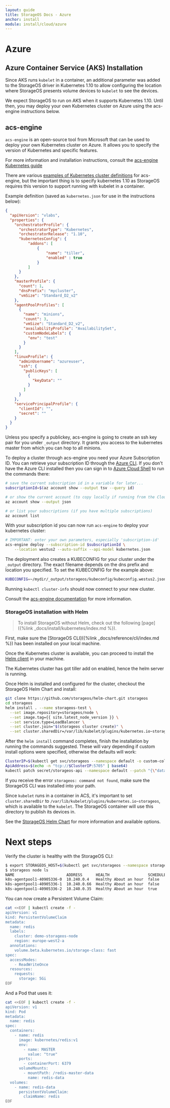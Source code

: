 ```yaml
---
layout: guide
title: StorageOS Docs - Azure
anchor: install
module: install/cloud/azure
---
```


# Azure

## Azure Container Service (AKS) Installation

Since AKS runs `kubelet` in a container, an additional parameter was
added to the StorageOS driver in Kubernetes 1.10 to allow configuring the
location where StorageOS presents volume devices to `kubelet` to see the
devices.

We expect StorageOS to run on AKS when it supports Kubernetes
1.10.  Until then, you may deploy your own Kubernetes cluster on Azure using the acs-engine instructions below.

## acs-engine

`acs-engine` is an open-source tool from Microsoft that can be used to deploy your own Kubernetes cluster on Azure.  It allows
you to specify the version of Kubernetes and specific features.

For more information and installation instructions, consult the
[acs-engine Kubernetes guide](https://github.com/Azure/acs-engine/blob/master/docs/kubernetes/deploy.md)

There are various [examples of Kubernetes cluster definitions](https://github.com/Azure/acs-engine/tree/master/examples) for acs-engine, but the important thing is to specify kubernetes 1.10 as StorageOS requires this version to support running with kubelet in a container.

Example definition (saved as `kubernetes.json` for use in the instructions below):

```json
{
  "apiVersion": "vlabs",
  "properties": {
    "orchestratorProfile": {
      "orchestratorType": "Kubernetes",
      "orchestratorRelease": "1.10",
      "kubernetesConfig": {
          "addons": [
              {
                  "name": "tiller",
                  "enabled" : true
              }
          ]
      }
    },
    "masterProfile": {
      "count": 1,
      "dnsPrefix": "mycluster",
      "vmSize": "Standard_D2_v2"
    },
    "agentPoolProfiles": [
      {
        "name": "minions",
        "count": 3,
        "vmSize": "Standard_D2_v2",
        "availabilityProfile": "AvailabilitySet",
        "customNodeLabels": {
          "env": "test"
        }
      }
    ],
    "linuxProfile": {
      "adminUsername": "azureuser",
      "ssh": {
        "publicKeys": [
          {
            "keyData": ""
          }
        ]
      }
    },
    "servicePrincipalProfile": {
      "clientId": "",
      "secret": ""
    }
  }
}
```

Unless you specify a publickey, acs-engine is going to create an ssh key pair for you under `_output` directory. It grants you access to the kubernetes master from which you can hop to all minions.

To deploy a cluster through acs-engine you need your Azure Subscription ID.
You can retrieve your subscription ID through the [Azure CLI](https://docs.microsoft.com/en-us/cli/azure/install-azure-cli?view=azure-cli-latest). If you don't have the Azure CLI installed then you can sign in to [Azure Cloud Shell](https://shell.azure.com) to run the commands there:

```bash
# save the current subscription id in a variable for later...
subscriptionId=$(az account show --output tsv --query id)

# or show the current account (to copy locally if running from the Cloud Shell)
az account show --output json

# or list your subscriptions (if you have multiple subscriptions)
az account list
```

With your subscription id you can now run `acs-engine` to deploy your kubernetes cluster:

```bash
# IMPORTANT: enter your own parameters, especially 'subscription-id'
acs-engine deploy --subscription-id $subscriptionId \
    --location westus2 --auto-suffix --api-model kubernetes.json
```

The deployment also creates a KUBECONFIG for your cluster under the `_output` directory. The exact filename depends on the dns prefix and location you specified. To set the KUBECONFIG for the example above:

```bash
KUBECONFIG=~/mydir/_output/storageos/kubeconfig/kubeconfig.westus2.json
```

Running `kubectl cluster-info` should now connect to your new cluster.

Consult the [acs-engine documentation](https://github.com/Azure/acs-engine/blob/master/docs/kubernetes/deploy.md)
for more information.

### StorageOS installation with Helm

>To install StorageOS without Helm, check out the following [page]({%link _docs/install/kubernetes/index.md %}).

First, make sure the [StorageOS CLI]({%link _docs/reference/cli/index.md %}) has
been installed on your local machine.

Once the Kubernetes cluster is available, you can proceed to install the [Helm client](https://docs.helm.sh/using_helm/#installing-helm) in your machine.

The Kubernetes cluster has got tiller add on enabled, hence the helm server is running.

Once Helm is installed and configured for the cluster, checkout the StorageOS
Helm Chart and install:

```bash
git clone https://github.com/storageos/helm-chart.git storageos
cd storageos
helm install . --name storageos-test \
  --set image.repository=storageos/node \
  --set image.tag={{ site.latest_node_version }} \
  --set service.type=LoadBalancer \
  --set cluster.join="$(storageos cluster create)" \
  --set cluster.sharedDir=/var/lib/kubelet/plugins/kubernetes.io~storageos
```

After the `helm install` command completes, finish the installation by running
the commands suggested.  These will vary depending if custom install options
were specified, otherwise the defaults will work:

```bash
ClusterIP=$(kubectl get svc/storageos --namespace default -o custom-columns=IP:spec.clusterIP --no-headers=true)
ApiAddress=$(echo -n "tcp://$ClusterIP:5705" | base64)
kubectl patch secret/storageos-api --namespace default --patch "{\"data\": {\"apiAddress\": \"$ApiAddress\"}}"
```

If you receive the error `storageos: command not found`, make sure the StorageOS
CLI was installed into your path.

Since `kubelet` runs in a container in ACS, it's important to set `cluster.sharedDir`
to `/var/lib/kubelet/plugins/kubernetes.io~storageos`, which is available to the
`kubelet`.  The StorageOS container will use this directory to publish its
devices in.

See the [StorageOS Helm Chart](https://github.com/storageos/helm-chart) for more
information and available options.

# Next steps

Verify the cluster is healthy with the StorageOS CLI:

```bash
$ export STORAGEOS_HOST=$(kubectl get svc/storageos --namespace storageos -o jsonpath='{.status.loadBalancer.ingress[0].ip}')
$ storageos node ls
NAME                       ADDRESS      HEALTH                 SCHEDULER  VOLUMES     TOTAL    USED    VERSION                 
k8s-agentpool1-40905336-0  10.240.0.4   Healthy About an hour  false      M: 1, R: 0  31.16GB  11.38%  1.0.0    
k8s-agentpool1-40905336-1  10.240.0.66  Healthy About an hour  false      M: 0, R: 0  31.16GB  12.06%  1.0.0    
k8s-agentpool1-40905336-2  10.240.0.35  Healthy About an hour  true       M: 0, R: 0  31.16GB  11.14%  1.0.0    
```

You can now create a Persistent Volume Claim:

```bash
cat <<EOF | kubectl create -f -
apiVersion: v1
kind: PersistentVolumeClaim
metadata:
  name: redis
  labels:
    cluster: demo-storageos-node
    region: europe-west2-a
  annotations:
    volume.beta.kubernetes.io/storage-class: fast
spec:
  accessModes:
    - ReadWriteOnce
  resources:
    requests:
      storage: 5Gi
EOF
```

And a Pod that uses it:

```bash
cat <<EOF | kubectl create -f -
apiVersion: v1
kind: Pod
metadata:
  name: redis
spec:
  containers:
    - name: redis
      image: kubernetes/redis:v1
      env:
        - name: MASTER
          value: "true"
      ports:
        - containerPort: 6379
      volumeMounts:
        - mountPath: /redis-master-data
          name: redis-data
  volumes:
    - name: redis-data
      persistentVolumeClaim:
        claimName: redis
EOF
```

